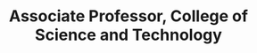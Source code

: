 ---
Destinations: recuqyxlEbfH9D3Xa
title: Associate Professor, College of Science and Technology
contactImage: OrderedDict([('id', 'attNJha6oN2McZQMK'), ('width', 256), ('height', 256), ('url', 'https://dl.airtable.com/.attachments/ebd58b805d2e03d9a5b94017b8e29830/b4844d8c/DongyangDeng.png'), ('filename', 'Dongyang Deng.png'), ('size', 95135), ('type', 'image/png'), ('thumbnails', OrderedDict([('small', OrderedDict([('url', 'https://dl.airtable.com/.attachmentThumbnails/5be0180d7418a3bf317e685139d4fd78/f0bdea33'), ('width', 36), ('height', 36)])), ('large', OrderedDict([('url', 'https://dl.airtable.com/.attachmentThumbnails/b24278c28311f010da646dd23acbb6ea/a02c69b3'), ('width', 256), ('height', 256)])), ('full', OrderedDict([('url', 'https://dl.airtable.com/.attachmentThumbnails/b9089e4d4e64db1382260e753430edf6/548b32fc'), ('width', 3000), ('height', 3000)]))]))])
Project Page Content: "What is the relationship between spatiotemporal epidemic surveillance of SARS-CoV-2 in wastewater, vaccine efficacy in school zones, and prolonged COVID-19 burdens? "
email: ddeng@ncat.edu
name: Dr. Dongyang “Sunny” Deng
employer: NC A&T State University
Last Modified: 2022-05-26T17:46:26.000Z
---